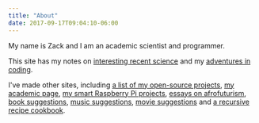 ```yaml
---
title: "About"
date: 2017-09-17T09:04:10-06:00
---
```


My name is Zack and I am an academic scientist and programmer. 

This site has my notes on [interesting recent science](/tags/science) and my [adventures in coding](/tags/coding).

I've made other sites, including
[a list of my open-source projects](https://schollz.github.io/projects),
[my academic page](https://zackaryscholl.com/),
[my smart Raspberry Pi projects](https://rpiai.com),
[essays on afrofuturism](https://zackscholl.blogspot.ca/),
[book suggestions](https://www.booksuggestions.ninja/),
[music suggestions](https://www.musicsuggestions.ninja/),
[movie suggestions](https://goodmovies.ninja/) and 
[a recursive recipe cookbook](https://timetomakefood.com/).
